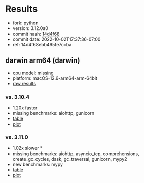 # Results

- fork: python
- version: 3.12.0a0
- commit hash: [14d4f68](https://github.com/python/cpython/commit/14d4f68)
- commit date: 2022-10-02T17:37:36-07:00
- ref: 14d4f68ebb495fe7ccba

## darwin arm64 (darwin)

- cpu model: missing
- platform: macOS-12.6-arm64-arm-64bit
- [raw results](bm-20221002-darwin-arm64-python-14d4f68ebb495fe7ccba-3.12.0a0-14d4f68.json)

### vs. 3.10.4

- 1.20x faster
- missing benchmarks: aiohttp, gunicorn
- [table](bm-20221002-darwin-arm64-python-14d4f68ebb495fe7ccba-3.12.0a0-14d4f68-vs-3.10.4.md)
- [plot](bm-20221002-darwin-arm64-python-14d4f68ebb495fe7ccba-3.12.0a0-14d4f68-vs-3.10.4.png)

### vs. 3.11.0

- 1.02x slower \*
- missing benchmarks: aiohttp, asyncio_tcp, comprehensions, create_gc_cycles, dask, gc_traversal, gunicorn, mypy2
- new benchmarks: mypy
- [table](bm-20221002-darwin-arm64-python-14d4f68ebb495fe7ccba-3.12.0a0-14d4f68-vs-3.11.0.md)
- [plot](bm-20221002-darwin-arm64-python-14d4f68ebb495fe7ccba-3.12.0a0-14d4f68-vs-3.11.0.png)

